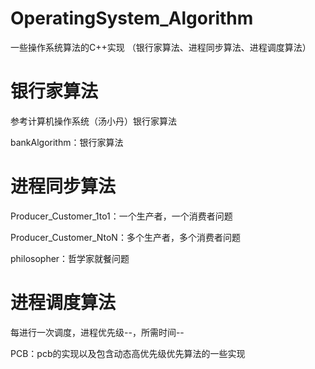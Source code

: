 # OperatingSystem_Algorithm
一些操作系统算法的C++实现 （银行家算法、进程同步算法、进程调度算法）


# 银行家算法
参考计算机操作系统（汤小丹）银行家算法

bankAlgorithm：银行家算法

# 进程同步算法

Producer_Customer_1to1：一个生产者，一个消费者问题

Producer_Customer_NtoN：多个生产者，多个消费者问题

philosopher：哲学家就餐问题


# 进程调度算法

每进行一次调度，进程优先级--，所需时间--

PCB：pcb的实现以及包含动态高优先级优先算法的一些实现

